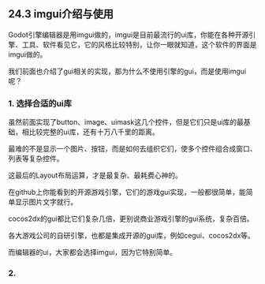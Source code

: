 ## 24.3 imgui介绍与使用

Godot引擎编辑器是用imgui做的，imgui是目前最流行的ui库，你能在各种开源引擎、工具、软件看见它，它的风格比较特别，让你一眼就知道，这个软件的界面是imgui做的。

我们前面也介绍了gui相关的实现，那为什么不使用引擎的gui，而是使用imgui呢？

### 1. 选择合适的ui库

虽然前面实现了button、image、uimask这几个控件，但是它们只是ui库的最基础，相比较完整的ui库，还有十万八千里的距离。

最难的不是显示一个图片、按钮，而是如何去组织它们，使多个控件组合成窗口、列表等复杂控件。

这最后的Layout布局运算，才是最复杂、最耗费心神的。

在github上你能看到的开源游戏引擎，它们的游戏gui实现，一般都很简单，能简单显示图片文字就行。

cocos2dx的gui都比它们复杂几倍，更别说商业游戏引擎的gui系统，复杂百倍。

各大游戏公司的自研引擎，也都是集成开源的gui库，例如cegui、cocos2dx等。

而编辑器的ui，大家都会选择imgui，因为它特别简单。

### 2. 